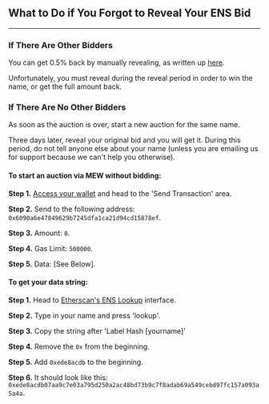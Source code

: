 ## What to Do if You Forgot to Reveal Your ENS Bid
***

### If There Are Other Bidders

You can get 0.5% back by manually revealing, as written up [here]().

Unfortunately, you must reveal during the reveal period in order to win the name, or get the full amount back.



### If There Are No Other Bidders
As soon as the auction is over, start a new auction for the same name.

Three days later, reveal your original bid and you will get it. During this period, do not tell anyone else about your name (unless you are emailing us for support because we can't help you otherwise).



#### To start an auction via MEW without bidding:
**Step 1.** [Access your wallet]() and head to the 'Send Transaction' area. 

**Step 2.** Send to the following address: `0x6090a6e47849629b7245dfa1ca21d94cd15878ef`.

**Step 3.** Amount: `0`.

**Step 4.** Gas Limit: `500000`.

**Step 5.** Data: [See Below].



#### To get your data string:
**Step 1.** Head to [Etherscan's ENS Lookup](https://etherscan.io/enslookup?q=yourname.eth) interface. 

**Step 2.** Type in your name and press 'lookup'.

**Step 3.** Copy the string after 'Label Hash [yourname]'

**Step 4.** Remove the `0x` from the beginning.

**Step 5.** Add `0xede8acdb` to the beginning.

**Step 6.** It should look like this:  `0xede8acdb07aa9c7e03a795d250a2ac48bd73b9c7f8adab69a549cebd97fc157a093a5a4a`.